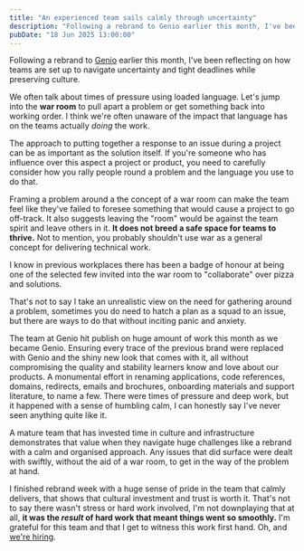 ```yaml
---
title: "An experienced team sails calmly through uncertainty"
description: "Following a rebrand to Genio earlier this month, I've been reflecting on how teams are set up to navigate uncertainty and tight deadlines while preserving culture."
pubDate: "18 Jun 2025 13:00:00"
---
```


Following a rebrand to [Genio](https://genio.co/) earlier this month, I've been reflecting on how teams are set up to navigate uncertainty and tight deadlines while preserving culture.

We often talk about times of pressure using loaded language. Let's jump into the **war room** to pull apart a problem or get something back into working order. I think we're often unaware of the impact that language has on the teams actually _doing_ the work.

The approach to putting together a response to an issue during a project can be as important as the solution itself. If you're someone who has influence over this aspect a project or product, you need to carefully consider how you rally people round a problem and the language you use to do that.

Framing a problem around a the concept of a war room can make the team feel like they've failed to foresee something that would cause a project to go off-track. It also suggests leaving the "room" would be against the team spirit and leave others in it. **It does not breed a safe space for teams to thrive.** Not to mention, you probably shouldn't use war as a general concept for delivering technical work.

I know in previous workplaces there has been a badge of honour at being one of the selected few invited into the war room to "collaborate" over pizza and solutions.

That's not to say I take an unrealistic view on the need for gathering around a problem, sometimes you do need to hatch a plan as a squad to an issue, but there are ways to do that without inciting panic and anxiety.

The team at Genio hit publish on huge amount of work this month as we became Genio. Ensuring every trace of the previous brand were replaced with Genio and the shiny new look that comes with it, all without compromising the quality and stability learners know and love about our products. A monumental effort in renaming applications, code references, domains, redirects, emails and brochures, onboarding materials and support literature, to name a few. There were times of pressure and deep work, but it happened with a sense of humbling calm, I can honestly say I've never seen anything quite like it.

A mature team that has invested time in culture and infrastructure demonstrates that value when they navigate huge challenges like a rebrand with a calm and organised approach. Any issues that did surface were dealt with swiftly, without the aid of a war room, to get in the way of the problem at hand.

I finished rebrand week with a huge sense of pride in the team that calmly delivers, that shows that cultural investment and trust is worth it. That's not to say there wasn't stress or hard work involved, I'm not downplaying that at all, **it was the _result_ of hard work that meant things went so smoothly.** I'm grateful for this team and that I get to witness this work first hand. Oh, and [we're hiring](https://genio.co/about/careers/vacancies).

